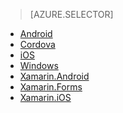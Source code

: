 > [AZURE.SELECTOR]
- [Android](/documentation/articles/app-service-mobile-android-get-started-users/)
- [Cordova](/documentation/articles/app-service-mobile-cordova-get-started-users/)
- [iOS](/documentation/articles/app-service-mobile-ios-get-started-users/)
- [Windows](/documentation/articles/app-service-mobile-windows-store-dotnet-get-started-users/)
- [Xamarin.Android](/documentation/articles/app-service-mobile-xamarin-android-get-started-users/)
- [Xamarin.Forms](/documentation/articles/app-service-mobile-xamarin-forms-get-started-users/)
- [Xamarin.iOS](/documentation/articles/app-service-mobile-xamarin-ios-get-started-users/)

<!---HONumber=Mooncake_0919_2016-->
